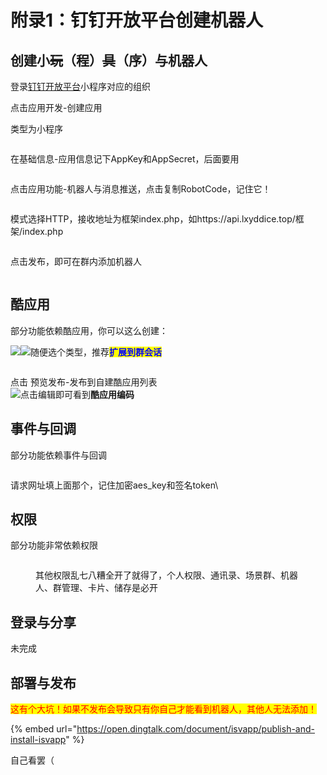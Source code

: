 # 附录1：钉钉开放平台创建机器人

## 创建小~~玩~~（程）~~具~~（序）与机器人

登录[钉钉开放平台](https://open-dev.dingtalk.com/)小程序对应的组织

点击应用开发-创建应用

类型为小程序

<figure><img src="../../../.gitbook/assets/image (44).png" alt=""><figcaption></figcaption></figure>

在基础信息-应用信息记下AppKey和AppSecret，后面要用

<figure><img src="../../../.gitbook/assets/image (45).png" alt=""><figcaption></figcaption></figure>

点击应用功能-机器人与消息推送，点击复制RobotCode，记住它！

<figure><img src="../../../.gitbook/assets/image (50).png" alt=""><figcaption></figcaption></figure>

模式选择HTTP，接收地址为框架index.php，如https://api.lxyddice.top/框架/index.php

<figure><img src="../../../.gitbook/assets/image (52).png" alt=""><figcaption></figcaption></figure>

点击发布，即可在群内添加机器人

<figure><img src="../../../.gitbook/assets/image (53).png" alt=""><figcaption></figcaption></figure>

## 酷应用

部分功能依赖酷应用，你可以这么创建：

![](<../../../.gitbook/assets/image (57).png>)![](<../../../.gitbook/assets/image (56).png>)随便选个类型，推荐<mark style="color:blue;">**扩展到群会话**</mark>

<figure><img src="../../../.gitbook/assets/image (58).png" alt=""><figcaption></figcaption></figure>

点击 预览发布-发布到自建酷应用列表\
![](<../../../.gitbook/assets/image (60).png>)点击编辑即可看到**酷应用编码**

## 事件与回调

部分功能依赖事件与回调

<figure><img src="../../../.gitbook/assets/image (62).png" alt=""><figcaption></figcaption></figure>

请求网址填上面那个，记住加密aes\_key和签名token\


## 权限

部分功能非常依赖权限

<figure><img src="../../../.gitbook/assets/image (63).png" alt=""><figcaption><p>其他权限乱七八糟全开了就得了，个人权限、通讯录、场景群、机器人、群管理、卡片、储存是必开</p></figcaption></figure>

## 登录与分享

未完成

## 部署与发布

<mark style="color:red;">这有个大坑！如果不发布会导致只有你自己才能看到机器人，其他人无法添加！</mark>

{% embed url="https://open.dingtalk.com/document/isvapp/publish-and-install-isvapp" %}

自己看罢（
